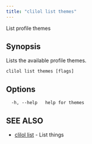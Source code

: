```yaml
---
title: "clilol list themes"
---
```


List profile themes

## Synopsis

Lists the available profile themes.

```
clilol list themes [flags]
```

## Options

```
  -h, --help   help for themes
```

## SEE ALSO

* [clilol list](clilol_list.md)	 - List things
